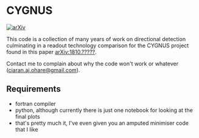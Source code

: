 # CYGNUS
[![arXiv](http://img.shields.io/badge/math.CO-arXiv%3A1408.3644-B31B1B.svg)](https://arxiv.org/abs/1810.?????)

This code is a collection of many years of work on directional detection culminating in a readout technology comparison for the CYGNUS project found in this paper [arXiv:1810.?????](https://arxiv.org/abs/1810.?????).

Contact me to complain about why the code won't work or whatever (ciaran.aj.ohare@gmail.com).

## Requirements

* fortran compiler
* python, although currently there is just one notebook for looking at the final plots
* that's pretty much it, I've even given you an amputed minimiser code that I like
